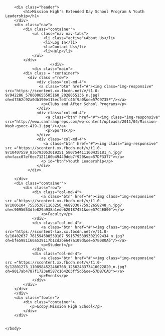 <!doctype html>
<html>
    <head>
     <link rel="stylesheet" href="https://s3.amazonaws.com/codecademy-content/projects/bootstrap.min.css">
    <link href='https://fonts.googleapis.com/css?family=Montserrat' rel='stylesheet' type='text/css'>
    <link href='style.css' rel='stylesheet' type='text/css'>
    </head>
    <body>
        
        <div class="header">
            <h1>Mission High's Extended Day School Program & Youth Leadership</h1>
        </div>
        <div class="nav">
            <div class="container">
                <ul class="nav nav-tabs">
                     <li class="active">About Us</li>
                     <li>Log In</li>
                     <li>Contact Us</li>
                     <li>Help</li>
                </ul>
            </div>
                        </div>
                <div class="main">
            <div class = "container">
              <div class ="row">
                  <div class="col-md-4">
                   <a class="btn" href="#"><img class="img-responsive" src="https://scontent.xx.fbcdn.net/v/t1.0-9/942286_578600655505160_2028055136_n.jpg?oh=d7362c92a0db190e115ecfe3fc46f9a0&oe=57C9735F"/></a>
                    <p>Clubs and After School Programs</p>
                  </div>
                  <div class="col-md-4">
                      <a class="btn" href="#"><img class="img-responsive" src="http://www.sanfranpreps.com/wp-content/uploads/2011/04/Mission-Wash-gsocc-419-1.jpg"/></a>
                      <p>Sports</p>
                  </div>
                  <div class="col-md-4">
                     <a class="btn" href="#"><img class="img-responsive" src ="https://scontent.xx.fbcdn.net/v/t1.0-9/10407559_836793053019251_580754411160435181_n.jpg?oh=facc07ef6ec7121100b49449deb7f920&oe=57DF3377"></a> 
                    <p id="btn">Youth Leadership</p>
                  </div>
              </div>
                  
        </div>
        <div class="container">
            <div class="row">
                <div class="col-md-4">
                    <a class="btn" href="#"><img class="img-responsive" src ="https://scontent.xx.fbcdn.net/v/t1.0-9/1006104_755353071163250_4689330775932658248_n.jpg?oh=c9095653dfe829a938a1ede620187451&oe=57C4E800"></a>
                    <p>Faculty</p>
                </div>
                <div class="col-md-4">
                    <a class="btn" href="#"><img class="img-responsive" src="https://scontent-lax.xx.fbcdn.net/v/t1.0-9/10402637_761594500539107_5915795399302192434_n.jpg?oh=bfe5981166a539117b1cd2be647a109d&oe=57E080A6"/></a>
                    <p>Student</p>
                </div>
                <div class="col-md-4">
                    <a class="btn" href="#"><img class="img-responsive" src ="https://scontent.xx.fbcdn.net/v/t1.0-9/12801273_1108984522466768_1256243373410022820_n.jpg?oh=9017ab4787f1723e0587c164263ff5d5&oe=57DB7CAD"></a> 
                   <p>Events</p>
                </div>
            </div>
        </div>
        </div>
        <div class="footer">
            <div class="container">
               <p>&copy;Mission High School</p> 
            </div>
        </div>
        
        
    </body>

</html>
